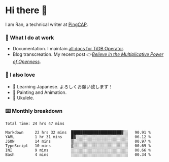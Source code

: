 # Hi there 👋

I am Ran, a technical writer at [PingCAP](https://pingcap.com/).

### 📝 What I do at work

- Documentation. I maintain [all docs for TiDB Operator](https://github.com/pingcap/docs-tidb-operator).
- Blog transcreation. My recent post 👉[*Believe in the Multiplicative Power of Openness*](https://pingcap.com/blog/believe-in-the-multiplicative-power-of-openness-open-source-community).

### 🤠 I also love

- 💬 Learning Japanese. よろしくお願い致します！
- 🎨 Painting and Animation.
- 🎵 Ukulele.

### ⌨️ Monthly breakdown

<!--START_SECTION:waka-->

```text
Total Time: 24 hrs 47 mins

Markdown     22 hrs 32 mins  ██████████████████████▓░░   90.91 %
YAML         1 hr 31 mins    █▓░░░░░░░░░░░░░░░░░░░░░░░   06.12 %
JSON         14 mins         ▒░░░░░░░░░░░░░░░░░░░░░░░░   00.97 %
TypeScript   10 mins         ▒░░░░░░░░░░░░░░░░░░░░░░░░   00.69 %
INI          9 mins          ░░░░░░░░░░░░░░░░░░░░░░░░░   00.66 %
Bash         4 mins          ░░░░░░░░░░░░░░░░░░░░░░░░░   00.34 %
```

<!--END_SECTION:waka-->
